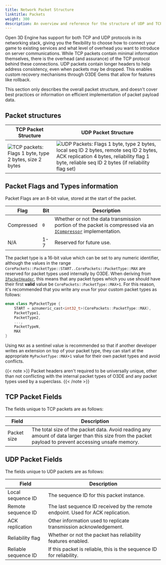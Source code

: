 ```yaml
---
title: Network Packet Structure
linktitle: Packets
weight: 300
description: An overview and reference for the structure of UDP and TCP packets used by the Open 3D Engine networking stack.
---
```


Open 3D Engine has support for both TCP and UDP protocols in its networking stack, giving you the flexibility to choose how to connect your game to existing services and what level of overhead you want to introduce on server communications. While TCP packets contain minimal information themselves, there is the overhead (and assurance) of the TCP protocol behind these connections. UDP packets contain longer headers to help address consistency, even when packets may be dropped. This enables custom recovery mechanisms through O3DE Gems that allow for features like rollback.

This section only describes the overall packet structure, and doesn't cover best practices or information on efficient implementation of packet payload data.

## Packet structures

| TCP Packet Structure | UDP Packet Structure |
|--|--|
| ![TCP packets: Flags 1 byte, type 2 bytes, size 2 bytes](/images/user-guide/networking/tcp-packet-structure.png) | ![UDP Packets: Flags 1 byte, type 2 bytes, local seq ID 2 bytes, remote seq ID 2 bytes, ACK replication 4 bytes, reliability flag 1 byte, reliable seq ID 2 bytes (if reliability flag set)](/images/user-guide/networking/udp-packet-structure.png) |

## Packet Flags and Types information

Packet Flags are an 8-bit value, stored at the start of the packet.

| Flag | Bit | Description |
|--|--|--|
| Compressed | `0` | Whether or not the data transmission portion of the packet is compressed via an [`ICompressor`](/docs/api/frameworks/aznetworking/class_az_networking_1_1_i_compressor.html) implementation. |
| N/A | 1-7 | Reserved for future use. |

The packet type is a 16-bit value which can be set to any numeric identifier, although the values in the range `CorePackets::PacketType::START..CorePackets::PacketType::MAX`
are reserved for packet types used internally by O3DE. When deriving from [`IPacketHeader`](/docs/api/frameworks/aznetworking/class_az_networking_1_1_i_packet_header.html),
this means that any packet types which you use should have their first **valid** value be `CorePackets::PacketType::MAX+1`. For this reason, it's recommended that you write
any `enum` for your custom packet types as follows:

```cpp
enum class MyPacketType {
    START = aznumeric_cast<int32_t>(CorePackets::PacketType::MAX),
    PacketType1,
    PacketType2,
    ...,
    PacketTypeN,
    MAX
}
```

Using `MAX` as a sentinel value is recommended so that if another developer writes an extension on top of your packet type,
they can start at the appropriate `MyPacketType::MAX+1` value for their own packet types and avoid conflicts.

{{< note >}}
Packet headers aren't required to be universally unique, other than not conflicting with the internal packet types of O3DE and any packet types used by a superclass.
{{< /note >}}

## TCP Packet Fields

The fields unique to TCP packets are as follows:

| Field | Description |
|--|--|
| Packet size | The total size of the packet data. Avoid reading any amount of data larger than this size from the packet payload to prevent accessing unsafe memory. |

## UDP Packet Fields

The fields unique to UDP packets are as follows:

| Field | Description |
|--|--|
| Local sequence ID | The sequence ID for this packet instance. |
| Remote sequence ID | The last sequence ID received by the remote endpoint. Used for ACK replication. |
| ACK replication | Other information used to replicate transmission acknowledgement. |
| Reliability flag | Whether or not the packet has reliability features enabled. |
| Reliable sequence ID | If this packet is reliable, this is the sequence ID for reliability. |

